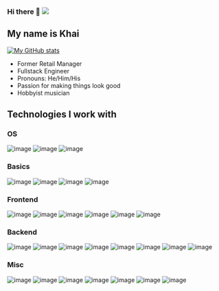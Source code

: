 ### Hi there 👋 [<img src="https://img.shields.io/badge/LinkedIn-0077B5?style=for-the-badge&logo=linkedin&logoColor=white">](https://www.linkedin.com/in/khai-t-03449b219/)

<!--
**solo917/solo917** is a ✨ _special_ ✨ repository because its `README.md` (this file) appears on your GitHub profile.

Here are some ideas to get you started:

- 🔭 I’m currently working on ...
- 🌱 I’m currently learning ...
- 👯 I’m looking to collaborate on ...
- 🤔 I’m looking for help with ...
- 💬 Ask me about ...
- 📫 How to reach me: ...
- 😄 Pronouns: ...
- ⚡ Fun fact: ...
![image]()
-->

## My name is Khai
[![My GitHub stats](https://github-readme-stats.vercel.app/api?username=solo917)](https://github.com/solo917/github-readme-stats)

* Former Retail Manager 
* Fullstack Engineer
* Pronouns: He/Him/His
* Passion for making things look good
* Hobbyist musician 

## Technologies I work with 

### OS
![image](	https://img.shields.io/badge/Linux-FCC624?style=for-the-badge&logo=linux&logoColor=black) ![image](https://img.shields.io/badge/Ubuntu-E95420?style=for-the-badge&logo=ubuntu&logoColor=white) ![image](	https://img.shields.io/badge/Windows-0078D6?style=for-the-badge&logo=windows&logoColor=whit)



### Basics
![image](https://img.shields.io/badge/HTML5-E34F26?style=for-the-badge&logo=html5&logoColor=white) ![image](https://img.shields.io/badge/CSS3-1572B6?style=for-the-badge&logo=css3&logoColor=white) ![image](	https://img.shields.io/badge/JavaScript-323330?style=for-the-badge&logo=javascript&logoColor=F7DF1E) 
![image](https://img.shields.io/badge/jQuery-0769AD?style=for-the-badge&logo=jquery&logoColor=white)

### Frontend
![image](https://img.shields.io/badge/React-20232A?style=for-the-badge&logo=react&logoColor=61DAFB) ![image](https://img.shields.io/badge/Gatsby-663399?style=for-the-badge&logo=gatsby&logoColor=white) ![image](https://img.shields.io/badge/Bootstrap-563D7C?style=for-the-badge&logo=bootstrap&logoColor=white) ![image](	https://img.shields.io/badge/styled--components-DB7093?style=for-the-badge&logo=styled-components&logoColor=white) 
![image](https://img.shields.io/badge/next.js-000000?style=for-the-badge&logo=nextdotjs&logoColor=white) ![image](https://img.shields.io/badge/Font_Awesome-339AF0?style=for-the-badge&logo=fontawesome&logoColor=white)


### Backend

![image](https://img.shields.io/badge/Express.js-000000?style=for-the-badge&logo=express&logoColor=white) ![image](https://img.shields.io/badge/MySQL-005C84?style=for-the-badge&logo=mysql&logoColor=white) ![image](https://img.shields.io/badge/MongoDB-4EA94B?style=for-the-badge&logo=mongodb&logoColor=white) ![image](	https://img.shields.io/badge/Node.js-339933?style=for-the-badge&logo=nodedotjs&logoColor=white) ![image](	https://img.shields.io/badge/npm-CB3837?style=for-the-badge&logo=npm&logoColor=white) 
![image](https://img.shields.io/badge/React_Router-CA4245?style=for-the-badge&logo=react-router&logoColor=white) ![image](	https://img.shields.io/badge/Git-F05032?style=for-the-badge&logo=git&logoColor=white) ![image](https://img.shields.io/badge/Netlify-00C7B7?style=for-the-badge&logo=netlify&logoColor=white)

### Misc
![image](https://img.shields.io/badge/Nginx-009639?style=for-the-badge&logo=nginx&logoColor=white) ![image](https://img.shields.io/badge/Mocha-8D6748?style=for-the-badge&logo=Mocha&logoColor=white) ![image](https://img.shields.io/badge/Webpack-8DD6F9?style=for-the-badge&logo=Webpack&logoColor=white) ![image](https://img.shields.io/badge/Babel-F9DC3E?style=for-the-badge&logo=babel&logoColor=white) ![image](	https://img.shields.io/badge/chai-A30701?style=for-the-badge&logo=chai&logoColor=white) ![image](https://img.shields.io/badge/Jest-C21325?style=for-the-badge&logo=jest&logoColor=white) ![image](https://img.shields.io/badge/Amazon_AWS-FF9900?style=for-the-badge&logo=amazonaws&logoColor=white)


